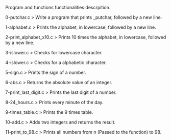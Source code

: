Program and functions functionalities descrpition.

0-putchar.c > Write a program that prints _putchar, followed by a new line.

1-alphabet.c > Prints the alphabet, in lowercase, followed by a new line.

2-print_alphabet_x10.c > Prints 10 times the alphabet, in lowercase, followed by a new line.

3-islower.c > Checks for lowercase character.

4-islower.c > Checks for a alphabetic character.

5-sign.c > Prints the sign of a number.

6-abs.c > Returns the absolute value of an integer.

7-print_last_digit.c > Prints the last digit of a number.

8-24_hours.c > Prints every minute of the day.

9-times_table.c > Prints the 9 times table.

10-add.c > Adds two integers and returns the result.

11-print_to_98.c > Prints all numbers from n (Passed to the function) to 98.
